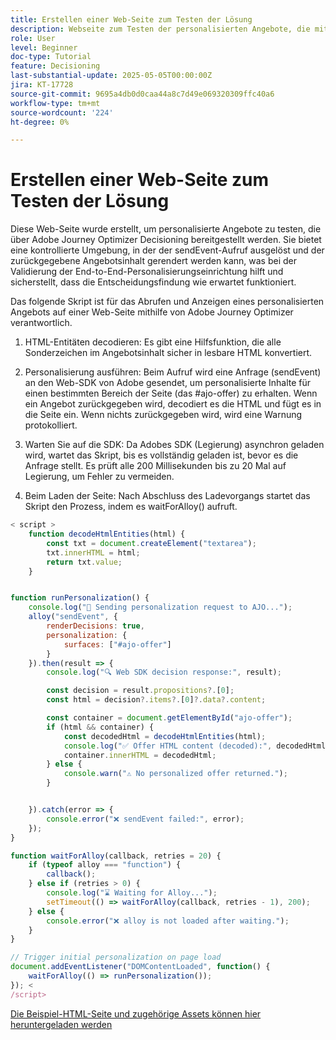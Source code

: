```yaml
---
title: Erstellen einer Web-Seite zum Testen der Lösung
description: Webseite zum Testen der personalisierten Angebote, die mithilfe von Decisioning bereitgestellt werden.
role: User
level: Beginner
doc-type: Tutorial
feature: Decisioning
last-substantial-update: 2025-05-05T00:00:00Z
jira: KT-17728
source-git-commit: 9695a4db0d0caa44a8c7d49e069320309ffc40a6
workflow-type: tm+mt
source-wordcount: '224'
ht-degree: 0%

---
```



# Erstellen einer Web-Seite zum Testen der Lösung

Diese Web-Seite wurde erstellt, um personalisierte Angebote zu testen, die über Adobe Journey Optimizer Decisioning bereitgestellt werden. Sie bietet eine kontrollierte Umgebung, in der der sendEvent-Aufruf ausgelöst und der zurückgegebene Angebotsinhalt gerendert werden kann, was bei der Validierung der End-to-End-Personalisierungseinrichtung hilft und sicherstellt, dass die Entscheidungsfindung wie erwartet funktioniert.

Das folgende Skript ist für das Abrufen und Anzeigen eines personalisierten Angebots auf einer Web-Seite mithilfe von Adobe Journey Optimizer verantwortlich.

1. HTML-Entitäten decodieren: Es gibt eine Hilfsfunktion, die alle Sonderzeichen im Angebotsinhalt sicher in lesbare HTML konvertiert.

2. Personalisierung ausführen:
Beim Aufruf wird eine Anfrage (sendEvent) an den Web-SDK von Adobe gesendet, um personalisierte Inhalte für einen bestimmten Bereich der Seite (das #ajo-offer) zu erhalten.
Wenn ein Angebot zurückgegeben wird, decodiert es die HTML und fügt es in die Seite ein.
Wenn nichts zurückgegeben wird, wird eine Warnung protokolliert.

3. Warten Sie auf die SDK:
Da Adobes SDK (Legierung) asynchron geladen wird, wartet das Skript, bis es vollständig geladen ist, bevor es die Anfrage stellt.
Es prüft alle 200 Millisekunden bis zu 20 Mal auf Legierung, um Fehler zu vermeiden.

4. Beim Laden der Seite: Nach Abschluss des Ladevorgangs startet das Skript den Prozess, indem es waitForAlloy() aufruft.



```javascript
< script >
    function decodeHtmlEntities(html) {
        const txt = document.createElement("textarea");
        txt.innerHTML = html;
        return txt.value;
    }


function runPersonalization() {
    console.log("🚀 Sending personalization request to AJO...");
    alloy("sendEvent", {
        renderDecisions: true,
        personalization: {
            surfaces: ["#ajo-offer"]
        }
    }).then(result => {
        console.log("🔍 Web SDK decision response:", result);

        const decision = result.propositions?.[0];
        const html = decision?.items?.[0]?.data?.content;

        const container = document.getElementById("ajo-offer");
        if (html && container) {
            const decodedHtml = decodeHtmlEntities(html);
            console.log("✅ Offer HTML content (decoded):", decodedHtml);
            container.innerHTML = decodedHtml;
        } else {
            console.warn("⚠️ No personalized offer returned.");
        }


    }).catch(error => {
        console.error("❌ sendEvent failed:", error);
    });
}

function waitForAlloy(callback, retries = 20) {
    if (typeof alloy === "function") {
        callback();
    } else if (retries > 0) {
        console.log("⌛ Waiting for Alloy...");
        setTimeout(() => waitForAlloy(callback, retries - 1), 200);
    } else {
        console.error("❌ alloy is not loaded after waiting.");
    }
}

// Trigger initial personalization on page load
document.addEventListener("DOMContentLoaded", function() {
    waitForAlloy(() => runPersonalization());
}); <
/script>
```

[Die Beispiel-HTML-Seite und zugehörige Assets können hier heruntergeladen werden](assets/web-page-assets.zip)